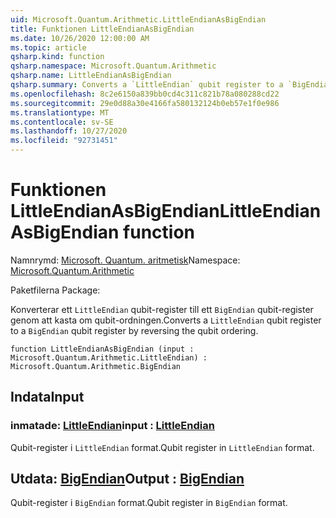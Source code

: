 ```yaml
---
uid: Microsoft.Quantum.Arithmetic.LittleEndianAsBigEndian
title: Funktionen LittleEndianAsBigEndian
ms.date: 10/26/2020 12:00:00 AM
ms.topic: article
qsharp.kind: function
qsharp.namespace: Microsoft.Quantum.Arithmetic
qsharp.name: LittleEndianAsBigEndian
qsharp.summary: Converts a `LittleEndian` qubit register to a `BigEndian` qubit register by reversing the qubit ordering.
ms.openlocfilehash: 8c2e6150a839bb0cd4c311c821b78a080288cd22
ms.sourcegitcommit: 29e0d88a30e4166fa580132124b0eb57e1f0e986
ms.translationtype: MT
ms.contentlocale: sv-SE
ms.lasthandoff: 10/27/2020
ms.locfileid: "92731451"
---
```

# <a name="littleendianasbigendian-function"></a><span data-ttu-id="5199e-102">Funktionen LittleEndianAsBigEndian</span><span class="sxs-lookup"><span data-stu-id="5199e-102">LittleEndianAsBigEndian function</span></span>

<span data-ttu-id="5199e-103">Namnrymd: [Microsoft. Quantum. aritmetisk](xref:Microsoft.Quantum.Arithmetic)</span><span class="sxs-lookup"><span data-stu-id="5199e-103">Namespace: [Microsoft.Quantum.Arithmetic](xref:Microsoft.Quantum.Arithmetic)</span></span>

<span data-ttu-id="5199e-104">Paketfilerna [](https://nuget.org/packages/)</span><span class="sxs-lookup"><span data-stu-id="5199e-104">Package: [](https://nuget.org/packages/)</span></span>


<span data-ttu-id="5199e-105">Konverterar ett `LittleEndian` qubit-register till ett `BigEndian` qubit-register genom att kasta om qubit-ordningen.</span><span class="sxs-lookup"><span data-stu-id="5199e-105">Converts a `LittleEndian` qubit register to a `BigEndian` qubit register by reversing the qubit ordering.</span></span>

```qsharp
function LittleEndianAsBigEndian (input : Microsoft.Quantum.Arithmetic.LittleEndian) : Microsoft.Quantum.Arithmetic.BigEndian
```


## <a name="input"></a><span data-ttu-id="5199e-106">Indata</span><span class="sxs-lookup"><span data-stu-id="5199e-106">Input</span></span>

### <a name="input--littleendian"></a><span data-ttu-id="5199e-107">inmatade: [LittleEndian](xref:Microsoft.Quantum.Arithmetic.LittleEndian)</span><span class="sxs-lookup"><span data-stu-id="5199e-107">input : [LittleEndian](xref:Microsoft.Quantum.Arithmetic.LittleEndian)</span></span>

<span data-ttu-id="5199e-108">Qubit-register i `LittleEndian` format.</span><span class="sxs-lookup"><span data-stu-id="5199e-108">Qubit register in `LittleEndian` format.</span></span>



## <a name="output--bigendian"></a><span data-ttu-id="5199e-109">Utdata: [BigEndian](xref:Microsoft.Quantum.Arithmetic.BigEndian)</span><span class="sxs-lookup"><span data-stu-id="5199e-109">Output : [BigEndian](xref:Microsoft.Quantum.Arithmetic.BigEndian)</span></span>

<span data-ttu-id="5199e-110">Qubit-register i `BigEndian` format.</span><span class="sxs-lookup"><span data-stu-id="5199e-110">Qubit register in `BigEndian` format.</span></span>